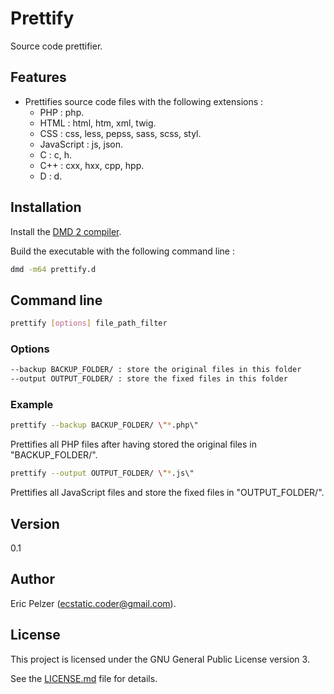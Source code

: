 # Prettify

Source code prettifier.

## Features

* Prettifies source code files with the following extensions :
  * PHP : php.
  * HTML : html, htm, xml, twig.
  * CSS : css, less, pepss, sass, scss, styl.
  * JavaScript : js, json.
  * C : c, h.
  * C++ : cxx, hxx, cpp, hpp.
  * D : d.

## Installation

Install the [DMD 2 compiler](https://dlang.org/download.html).

Build the executable with the following command line :

```bash
dmd -m64 prettify.d
```

## Command line

```bash
prettify [options] file_path_filter
```

### Options

```bash
--backup BACKUP_FOLDER/ : store the original files in this folder
--output OUTPUT_FOLDER/ : store the fixed files in this folder
```

### Example

```bash
prettify --backup BACKUP_FOLDER/ \"*.php\"
```

Prettifies all PHP files after having stored the original files in "BACKUP_FOLDER/".

```bash
prettify --output OUTPUT_FOLDER/ \"*.js\"
```

Prettifies all JavaScript files and store the fixed files in "OUTPUT_FOLDER/".

## Version

0.1

## Author

Eric Pelzer (ecstatic.coder@gmail.com).

## License

This project is licensed under the GNU General Public License version 3.

See the [LICENSE.md](LICENSE.md) file for details.
